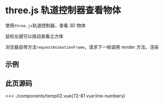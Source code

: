 <script setup>
import temp from './components/temp02.vue'
</script>

# three.js 轨道控制器查看物体

使用`three.js`轨道控制器，查看 3D 物体

鼠标左键可以拖动查看立方体

浏览器自带方法`requestAnimationFrame`，请求下一帧调用 render 方法，渲染
## 示例

<ClientOnly>
  <temp/>
</ClientOnly>

## 此页源码


<<< ./components/temp02.vue{72-81 vue:line-numbers}
